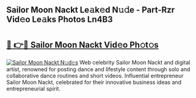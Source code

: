 ## Sailor Moon Nackt Le𝚊k𝚎d N𝚞𝚍e - Part-Rzr Vid𝚎o Le𝚊ks Photos Ln4B3

# <h2><a href="http://fbag6o.evod.top/?m=Sailor+Moon+Nackt">🔗 👉🔴 Sailor Moon Nackt Vid𝚎o Ph𝚘t𝚘s</a></h2>

[![Sailor Moon Nackt N𝚞d𝚎s](https://i.imgur.com/8V9OHl7.gif)](http://fbag6o.evod.top/?m=Sailor+Moon+Nackt)
Web celebrity Sailor Moon Nackt and digital artist, renowned for posting dance and lifestyle content through solo and collaborative dance routines and short videos. Influential entrepreneur Sailor Moon Nackt, celebrated for their innovative business ideas and entrepreneurial spirit. 
